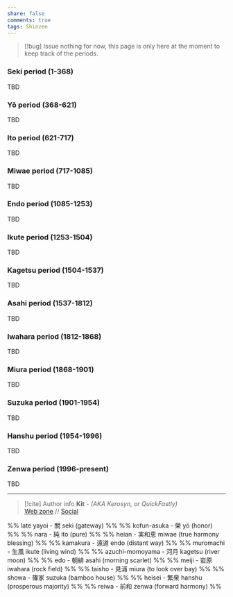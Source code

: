 ```yaml
---
share: false
comments: true
tags: Shinzen
---
```

> [!bug] Issue
> nothing for now, this page is only here at the moment to keep track of the periods.

### Seki period (1-368)

TBD

### Yō period (368-621)

TBD

### Ito period (621-717)

TBD

### Miwae period (717-1085)

TBD

### Endo period (1085-1253)

TBD

### Ikute period (1253-1504)

TBD

### Kagetsu period (1504-1537)

TBD

### Asahi period (1537-1812)

TBD

### Iwahara period (1812-1868)

TBD

### Miura period (1868-1901)

TBD

### Suzuka period (1901-1954)

TBD

### Hanshu period (1954-1996)

TBD

### Zenwa period (1996-present)

TBD

-----
> [!cite] Author info
> **Kit** - *(AKA Kerosyn, or QuickFastly)*\
> [Web zone](https://kerosyn.link) // [Social](https://m.tripulse.link/@kit)

%% late yayoi - 關 seki (gateway) %%
%% kofun-asuka - 榮 yō (honor) %%
%% nara - 純 ito (pure) %%
%% heian - 実和恵 miwae (true harmony blessing) %%
%% kamakura - 遠道 endo (distant way) %%
%% muromachi - 生風 ikute (living wind) %%
%% azuchi-momoyama - 河月 kagetsu (river moon) %%
%% edo - 朝緋 asahi (morning scarlet) %%
%% meiji - 岩原 iwahara (rock field) %%
%% taisho - 見浦 miura (to look over bay) %%
%% showa - 篠家 suzuka (bamboo house) %%
%% heisei - 繁衆 hanshu (prosperous majority) %%
%% reiwa - 前和 zenwa (forward harmony) %%